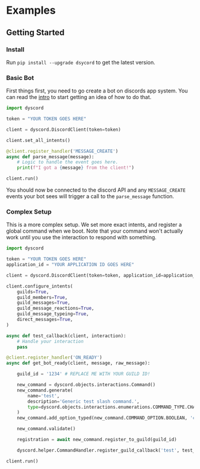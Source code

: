 # Examples

## Getting Started

### Install

Run `pip install --upgrade dsycord` to get the latest version.

### Basic Bot

First things first, you need to go create a bot on discords app system. You can read the [intro](https://discord.com/developers/docs/intro) to start getting an idea of how to do that.

```python
import dyscord

token = "YOUR TOKEN GOES HERE"

client = dyscord.DiscordClient(token=token)

client.set_all_intents()

@client.register_handler('MESSAGE_CREATE')
async def parse_message(message):
    # Logic to handle the event goes here.
    print(f"I got a {message} from the client!")

client.run()
```

You should now be connected to the discord API and any `MESSAGE_CREATE` events your bot sees will trigger a call to the `parse_message` function.

### Complex Setup

This is a more complex setup. We set more exact intents, and register a global command when we boot. Note that your command won't actually work until you use the interaction to respond with something.

```python
import dyscord

token = "YOUR TOKEN GOES HERE"
application_id = "YOUR APPLICATION ID GOES HERE"

client = dyscord.DiscordClient(token=token, application_id=application_id)

client.configure_intents(
    guilds=True,
    guild_members=True,
    guild_messages=True,
    guild_message_reactions=True,
    guild_message_typeing=True,
    direct_messages=True,
)

async def test_callback(client, interaction):
    # Handle your interaction
    pass

@client.register_handler('ON_READY')
async def get_bot_ready(client, message, raw_message):

    guild_id = '1234' # REPLACE ME WITH YOUR GUILD ID!

    new_command = dyscord.objects.interactions.Command()
    new_command.generate(
        name='test',
        description='Generic test slash command.',
        type=dyscord.objects.interactions.enumerations.COMMAND_TYPE.CHAT_INPUT,
    )
    new_command.add_option_typed(new_command.COMMAND_OPTION.BOOLEAN, 'cleanup', 'Cleanup commands after execution?', required=False)

    new_command.validate()

    registration = await new_command.register_to_guild(guild_id)

    dyscord.helper.CommandHandler.register_guild_callback('test', test_callback)

client.run()
```
